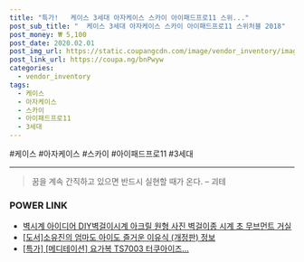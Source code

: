 ```yaml
--- 
title: "특가!   케이스 3세대 아자케이스 스카이 아이패드프로11 스위..." 
post_sub_title: "  케이스 3세대 아자케이스 스카이 아이패드프로11 스위처블 2018" 
post_money: ₩ 5,100 
post_date: 2020.02.01 
post_img_url: https://static.coupangcdn.com/image/vendor_inventory/images/2018/12/13/14/3/6a1bf782-d8e2-40fd-8397-20413c7833df.jpg 
post_link_url: https://coupa.ng/bnPwyw 
categories: 
  - vendor_inventory 
tags: 
  - 케이스 
  - 아자케이스 
  - 스카이 
  - 아이패드프로11 
  - 3세대 
--- 
```

  #케이스 #아자케이스 #스카이 #아이패드프로11 #3세대 
<hr> 

> 꿈을 계속 간직하고 있으면 반드시 실현할 때가 온다. – 괴테 


### POWER LINK

* <a href="https://blog.naver.com/fasyy4321/221790743131" target="_blank">벽시계 아이디어 DIY벽걸이시계 아크릴 원형 사진 벽걸이종 시계 초 무브먼트 거실</a>
* <a href="https://blog.naver.com/santokki14/221770140452" target="_blank">[도서]소유진의 엄마도 아이도 즐거운 이유식 (개정판) 정보</a>
* <a href="https://blog.naver.com/an0733/221787737088" target="_blank">[특가] [메디테이션] 요가복 TS7003 터쿠아이즈...</a>
